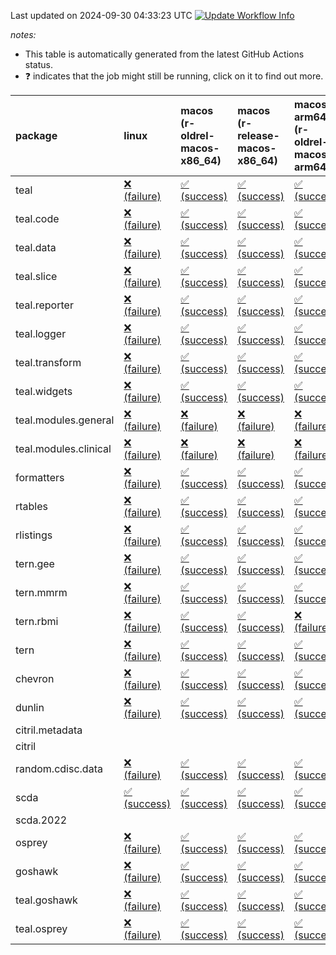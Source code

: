 Last updated on 2024-09-30 04:33:23 UTC [![Update Workflow
Info](https://github.com/averissimo/verdepcheck-status/actions/workflows/update.yaml/badge.svg)](https://github.com/averissimo/verdepcheck-status/actions/workflows/update.yaml)

*notes:*

-   This table is automatically generated from the latest GitHub Actions
    status.
-   ❓ indicates that the job might still be running, click on it to
    find out more.

<table>
<colgroup>
<col style="width: 1%" />
<col style="width: 7%" />
<col style="width: 7%" />
<col style="width: 7%" />
<col style="width: 7%" />
<col style="width: 7%" />
<col style="width: 7%" />
<col style="width: 7%" />
<col style="width: 7%" />
<col style="width: 7%" />
<col style="width: 7%" />
<col style="width: 7%" />
<col style="width: 7%" />
<col style="width: 7%" />
</colgroup>
<thead>
<tr class="header">
<th style="text-align: left;">package</th>
<th style="text-align: left;">linux</th>
<th style="text-align: left;">macos (r-oldrel-macos-x86_64)</th>
<th style="text-align: left;">macos (r-release-macos-x86_64)</th>
<th style="text-align: left;">macos-arm64 (r-oldrel-macos-arm64)</th>
<th style="text-align: left;">macos-arm64 (r-release-macos-arm64)</th>
<th style="text-align: left;">nosuggests</th>
<th style="text-align: left;">ubuntu-clang</th>
<th style="text-align: left;">ubuntu-gcc12</th>
<th style="text-align: left;">ubuntu-next</th>
<th style="text-align: left;">ubuntu-release</th>
<th style="text-align: left;">windows (r-devel-windows-x86_64)</th>
<th style="text-align: left;">windows (r-oldrel-windows-x86_64)</th>
<th style="text-align: left;">windows (r-release-windows-x86_64)</th>
</tr>
</thead>
<tbody>
<tr class="odd">
<td style="text-align: left;">teal</td>
<td
style="text-align: left;"><a href="https://github.com/insightsengineering/teal/actions/runs/11089446447/job/30810581994">❌
(failure)</a></td>
<td
style="text-align: left;"><a href="https://github.com/insightsengineering/teal/actions/runs/11089446447/job/30810581783">✅
(success)</a></td>
<td
style="text-align: left;"><a href="https://github.com/insightsengineering/teal/actions/runs/11089446447/job/30810581368">✅
(success)</a></td>
<td
style="text-align: left;"><a href="https://github.com/insightsengineering/teal/actions/runs/11089446447/job/30810581652">✅
(success)</a></td>
<td
style="text-align: left;"><a href="https://github.com/insightsengineering/teal/actions/runs/11089446447/job/30810581245">✅
(success)</a></td>
<td
style="text-align: left;"><a href="https://github.com/insightsengineering/teal/actions/runs/11089446447/job/30810582072">❌
(failure)</a></td>
<td
style="text-align: left;"><a href="https://github.com/insightsengineering/teal/actions/runs/11089446447/job/30810581165">✅
(success)</a></td>
<td
style="text-align: left;"><a href="https://github.com/insightsengineering/teal/actions/runs/11089446447/job/30810581305">✅
(success)</a></td>
<td
style="text-align: left;"><a href="https://github.com/insightsengineering/teal/actions/runs/11089446447/job/30810581580">✅
(success)</a></td>
<td
style="text-align: left;"><a href="https://github.com/insightsengineering/teal/actions/runs/11089446447/job/30810581724">✅
(success)</a></td>
<td
style="text-align: left;"><a href="https://github.com/insightsengineering/teal/actions/runs/11089446447/job/30810580947">✅
(success)</a></td>
<td
style="text-align: left;"><a href="https://github.com/insightsengineering/teal/actions/runs/11089446447/job/30810581920">✅
(success)</a></td>
<td
style="text-align: left;"><a href="https://github.com/insightsengineering/teal/actions/runs/11089446447/job/30810581517">✅
(success)</a></td>
</tr>
<tr class="even">
<td style="text-align: left;">teal.code</td>
<td
style="text-align: left;"><a href="https://github.com/insightsengineering/teal.code/actions/runs/11089458414/job/30810606983">❌
(failure)</a></td>
<td
style="text-align: left;"><a href="https://github.com/insightsengineering/teal.code/actions/runs/11089458414/job/30810606674">✅
(success)</a></td>
<td
style="text-align: left;"><a href="https://github.com/insightsengineering/teal.code/actions/runs/11089458414/job/30810606082">✅
(success)</a></td>
<td
style="text-align: left;"><a href="https://github.com/insightsengineering/teal.code/actions/runs/11089458414/job/30810606443">✅
(success)</a></td>
<td
style="text-align: left;"><a href="https://github.com/insightsengineering/teal.code/actions/runs/11089458414/job/30810605909">✅
(success)</a></td>
<td
style="text-align: left;"><a href="https://github.com/insightsengineering/teal.code/actions/runs/11089458414/job/30810606884">✅
(success)</a></td>
<td
style="text-align: left;"><a href="https://github.com/insightsengineering/teal.code/actions/runs/11089458414/job/30810605801">✅
(success)</a></td>
<td
style="text-align: left;"><a href="https://github.com/insightsengineering/teal.code/actions/runs/11089458414/job/30810605992">✅
(success)</a></td>
<td
style="text-align: left;"><a href="https://github.com/insightsengineering/teal.code/actions/runs/11089458414/job/30810606348">✅
(success)</a></td>
<td
style="text-align: left;"><a href="https://github.com/insightsengineering/teal.code/actions/runs/11089458414/job/30810606525">✅
(success)</a></td>
<td
style="text-align: left;"><a href="https://github.com/insightsengineering/teal.code/actions/runs/11089458414/job/30810605530">✅
(success)</a></td>
<td
style="text-align: left;"><a href="https://github.com/insightsengineering/teal.code/actions/runs/11089458414/job/30810606839">✅
(success)</a></td>
<td
style="text-align: left;"><a href="https://github.com/insightsengineering/teal.code/actions/runs/11089458414/job/30810606254">✅
(success)</a></td>
</tr>
<tr class="odd">
<td style="text-align: left;">teal.data</td>
<td
style="text-align: left;"><a href="https://github.com/insightsengineering/teal.data/actions/runs/11089449251/job/30810588939">❌
(failure)</a></td>
<td
style="text-align: left;"><a href="https://github.com/insightsengineering/teal.data/actions/runs/11089449251/job/30810588526">✅
(success)</a></td>
<td
style="text-align: left;"><a href="https://github.com/insightsengineering/teal.data/actions/runs/11089449251/job/30810587963">✅
(success)</a></td>
<td
style="text-align: left;"><a href="https://github.com/insightsengineering/teal.data/actions/runs/11089449251/job/30810588339">✅
(success)</a></td>
<td
style="text-align: left;"><a href="https://github.com/insightsengineering/teal.data/actions/runs/11089449251/job/30810587802">✅
(success)</a></td>
<td
style="text-align: left;"><a href="https://github.com/insightsengineering/teal.data/actions/runs/11089449251/job/30810588641">✅
(success)</a></td>
<td
style="text-align: left;"><a href="https://github.com/insightsengineering/teal.data/actions/runs/11089449251/job/30810587356">✅
(success)</a></td>
<td
style="text-align: left;"><a href="https://github.com/insightsengineering/teal.data/actions/runs/11089449251/job/30810587718">✅
(success)</a></td>
<td
style="text-align: left;"><a href="https://github.com/insightsengineering/teal.data/actions/runs/11089449251/job/30810588056">✅
(success)</a></td>
<td
style="text-align: left;"><a href="https://github.com/insightsengineering/teal.data/actions/runs/11089449251/job/30810588257">✅
(success)</a></td>
<td
style="text-align: left;"><a href="https://github.com/insightsengineering/teal.data/actions/runs/11089449251/job/30810587620">✅
(success)</a></td>
<td
style="text-align: left;"><a href="https://github.com/insightsengineering/teal.data/actions/runs/11089449251/job/30810588721">✅
(success)</a></td>
<td
style="text-align: left;"><a href="https://github.com/insightsengineering/teal.data/actions/runs/11089449251/job/30810588159">✅
(success)</a></td>
</tr>
<tr class="even">
<td style="text-align: left;">teal.slice</td>
<td
style="text-align: left;"><a href="https://github.com/insightsengineering/teal.slice/actions/runs/11089453191/job/30810597666">❌
(failure)</a></td>
<td
style="text-align: left;"><a href="https://github.com/insightsengineering/teal.slice/actions/runs/11089453191/job/30810597335">✅
(success)</a></td>
<td
style="text-align: left;"><a href="https://github.com/insightsengineering/teal.slice/actions/runs/11089453191/job/30810596922">✅
(success)</a></td>
<td
style="text-align: left;"><a href="https://github.com/insightsengineering/teal.slice/actions/runs/11089453191/job/30810597198">✅
(success)</a></td>
<td
style="text-align: left;"><a href="https://github.com/insightsengineering/teal.slice/actions/runs/11089453191/job/30810596768">✅
(success)</a></td>
<td
style="text-align: left;"><a href="https://github.com/insightsengineering/teal.slice/actions/runs/11089453191/job/30810597562">✅
(success)</a></td>
<td
style="text-align: left;"><a href="https://github.com/insightsengineering/teal.slice/actions/runs/11089453191/job/30810596663">✅
(success)</a></td>
<td
style="text-align: left;"><a href="https://github.com/insightsengineering/teal.slice/actions/runs/11089453191/job/30810596852">✅
(success)</a></td>
<td
style="text-align: left;"><a href="https://github.com/insightsengineering/teal.slice/actions/runs/11089453191/job/30810597142">✅
(success)</a></td>
<td
style="text-align: left;"><a href="https://github.com/insightsengineering/teal.slice/actions/runs/11089453191/job/30810597261">✅
(success)</a></td>
<td
style="text-align: left;"><a href="https://github.com/insightsengineering/teal.slice/actions/runs/11089453191/job/30810596436">✅
(success)</a></td>
<td
style="text-align: left;"><a href="https://github.com/insightsengineering/teal.slice/actions/runs/11089453191/job/30810597471">✅
(success)</a></td>
<td
style="text-align: left;"><a href="https://github.com/insightsengineering/teal.slice/actions/runs/11089453191/job/30810597071">✅
(success)</a></td>
</tr>
<tr class="odd">
<td style="text-align: left;">teal.reporter</td>
<td
style="text-align: left;"><a href="https://github.com/insightsengineering/teal.reporter/actions/runs/11089450832/job/30810592243">❌
(failure)</a></td>
<td
style="text-align: left;"><a href="https://github.com/insightsengineering/teal.reporter/actions/runs/11089450832/job/30810591470">✅
(success)</a></td>
<td
style="text-align: left;"><a href="https://github.com/insightsengineering/teal.reporter/actions/runs/11089450832/job/30810590776">✅
(success)</a></td>
<td
style="text-align: left;"><a href="https://github.com/insightsengineering/teal.reporter/actions/runs/11089450832/job/30810591104">✅
(success)</a></td>
<td
style="text-align: left;"><a href="https://github.com/insightsengineering/teal.reporter/actions/runs/11089450832/job/30810590615">✅
(success)</a></td>
<td
style="text-align: left;"><a href="https://github.com/insightsengineering/teal.reporter/actions/runs/11089450832/job/30810591603">✅
(success)</a></td>
<td
style="text-align: left;"><a href="https://github.com/insightsengineering/teal.reporter/actions/runs/11089450832/job/30810590195">❌
(failure)</a></td>
<td
style="text-align: left;"><a href="https://github.com/insightsengineering/teal.reporter/actions/runs/11089450832/job/30810590526">❌
(failure)</a></td>
<td
style="text-align: left;"><a href="https://github.com/insightsengineering/teal.reporter/actions/runs/11089450832/job/30810590850">✅
(success)</a></td>
<td
style="text-align: left;"><a href="https://github.com/insightsengineering/teal.reporter/actions/runs/11089450832/job/30810591029">✅
(success)</a></td>
<td
style="text-align: left;"><a href="https://github.com/insightsengineering/teal.reporter/actions/runs/11089450832/job/30810590447">✅
(success)</a></td>
<td
style="text-align: left;"><a href="https://github.com/insightsengineering/teal.reporter/actions/runs/11089450832/job/30810592012">✅
(success)</a></td>
<td
style="text-align: left;"><a href="https://github.com/insightsengineering/teal.reporter/actions/runs/11089450832/job/30810590942">✅
(success)</a></td>
</tr>
<tr class="even">
<td style="text-align: left;">teal.logger</td>
<td
style="text-align: left;"><a href="https://github.com/insightsengineering/teal.logger/actions/runs/11089447503/job/30810586155">❌
(failure)</a></td>
<td
style="text-align: left;"><a href="https://github.com/insightsengineering/teal.logger/actions/runs/11089447503/job/30810585636">✅
(success)</a></td>
<td
style="text-align: left;"><a href="https://github.com/insightsengineering/teal.logger/actions/runs/11089447503/job/30810585063">✅
(success)</a></td>
<td
style="text-align: left;"><a href="https://github.com/insightsengineering/teal.logger/actions/runs/11089447503/job/30810585418">✅
(success)</a></td>
<td
style="text-align: left;"><a href="https://github.com/insightsengineering/teal.logger/actions/runs/11089447503/job/30810584873">✅
(success)</a></td>
<td
style="text-align: left;"><a href="https://github.com/insightsengineering/teal.logger/actions/runs/11089447503/job/30810585725">✅
(success)</a></td>
<td
style="text-align: left;"><a href="https://github.com/insightsengineering/teal.logger/actions/runs/11089447503/job/30810584319">✅
(success)</a></td>
<td
style="text-align: left;"><a href="https://github.com/insightsengineering/teal.logger/actions/runs/11089447503/job/30810584778">✅
(success)</a></td>
<td
style="text-align: left;"><a href="https://github.com/insightsengineering/teal.logger/actions/runs/11089447503/job/30810585137">✅
(success)</a></td>
<td
style="text-align: left;"><a href="https://github.com/insightsengineering/teal.logger/actions/runs/11089447503/job/30810585324">✅
(success)</a></td>
<td
style="text-align: left;"><a href="https://github.com/insightsengineering/teal.logger/actions/runs/11089447503/job/30810584644">✅
(success)</a></td>
<td
style="text-align: left;"><a href="https://github.com/insightsengineering/teal.logger/actions/runs/11089447503/job/30810585856">✅
(success)</a></td>
<td
style="text-align: left;"><a href="https://github.com/insightsengineering/teal.logger/actions/runs/11089447503/job/30810585227">✅
(success)</a></td>
</tr>
<tr class="odd">
<td style="text-align: left;">teal.transform</td>
<td
style="text-align: left;"><a href="https://github.com/insightsengineering/teal.transform/actions/runs/11089451854/job/30810594612">❌
(failure)</a></td>
<td
style="text-align: left;"><a href="https://github.com/insightsengineering/teal.transform/actions/runs/11089451854/job/30810594102">✅
(success)</a></td>
<td
style="text-align: left;"><a href="https://github.com/insightsengineering/teal.transform/actions/runs/11089451854/job/30810593530">✅
(success)</a></td>
<td
style="text-align: left;"><a href="https://github.com/insightsengineering/teal.transform/actions/runs/11089451854/job/30810593952">✅
(success)</a></td>
<td
style="text-align: left;"><a href="https://github.com/insightsengineering/teal.transform/actions/runs/11089451854/job/30810593315">✅
(success)</a></td>
<td
style="text-align: left;"><a href="https://github.com/insightsengineering/teal.transform/actions/runs/11089451854/job/30810594410">✅
(success)</a></td>
<td
style="text-align: left;"><a href="https://github.com/insightsengineering/teal.transform/actions/runs/11089451854/job/30810593435">✅
(success)</a></td>
<td
style="text-align: left;"><a href="https://github.com/insightsengineering/teal.transform/actions/runs/11089451854/job/30810593629">✅
(success)</a></td>
<td
style="text-align: left;"><a href="https://github.com/insightsengineering/teal.transform/actions/runs/11089451854/job/30810593871">✅
(success)</a></td>
<td
style="text-align: left;"><a href="https://github.com/insightsengineering/teal.transform/actions/runs/11089451854/job/30810594031">✅
(success)</a></td>
<td
style="text-align: left;"><a href="https://github.com/insightsengineering/teal.transform/actions/runs/11089451854/job/30810592967">✅
(success)</a></td>
<td
style="text-align: left;"><a href="https://github.com/insightsengineering/teal.transform/actions/runs/11089451854/job/30810594309">✅
(success)</a></td>
<td
style="text-align: left;"><a href="https://github.com/insightsengineering/teal.transform/actions/runs/11089451854/job/30810593717">✅
(success)</a></td>
</tr>
<tr class="even">
<td style="text-align: left;">teal.widgets</td>
<td
style="text-align: left;"><a href="https://github.com/insightsengineering/teal.widgets/actions/runs/11089463117/job/30810630455">❌
(failure)</a></td>
<td
style="text-align: left;"><a href="https://github.com/insightsengineering/teal.widgets/actions/runs/11089463117/job/30810630236">✅
(success)</a></td>
<td
style="text-align: left;"><a href="https://github.com/insightsengineering/teal.widgets/actions/runs/11089463117/job/30810629907">✅
(success)</a></td>
<td
style="text-align: left;"><a href="https://github.com/insightsengineering/teal.widgets/actions/runs/11089463117/job/30810630114">✅
(success)</a></td>
<td
style="text-align: left;"><a href="https://github.com/insightsengineering/teal.widgets/actions/runs/11089463117/job/30810629771">✅
(success)</a></td>
<td
style="text-align: left;"><a href="https://github.com/insightsengineering/teal.widgets/actions/runs/11089463117/job/30810630400">✅
(success)</a></td>
<td
style="text-align: left;"><a href="https://github.com/insightsengineering/teal.widgets/actions/runs/11089463117/job/30810629706">✅
(success)</a></td>
<td
style="text-align: left;"><a href="https://github.com/insightsengineering/teal.widgets/actions/runs/11089463117/job/30810629841">✅
(success)</a></td>
<td
style="text-align: left;"><a href="https://github.com/insightsengineering/teal.widgets/actions/runs/11089463117/job/30810630059">✅
(success)</a></td>
<td
style="text-align: left;"><a href="https://github.com/insightsengineering/teal.widgets/actions/runs/11089463117/job/30810630165">✅
(success)</a></td>
<td
style="text-align: left;"><a href="https://github.com/insightsengineering/teal.widgets/actions/runs/11089463117/job/30810629501">✅
(success)</a></td>
<td
style="text-align: left;"><a href="https://github.com/insightsengineering/teal.widgets/actions/runs/11089463117/job/30810630358">✅
(success)</a></td>
<td
style="text-align: left;"><a href="https://github.com/insightsengineering/teal.widgets/actions/runs/11089463117/job/30810630015">✅
(success)</a></td>
</tr>
<tr class="odd">
<td style="text-align: left;">teal.modules.general</td>
<td
style="text-align: left;"><a href="https://github.com/insightsengineering/teal.modules.general/actions/runs/11089446778/job/30810582782">❌
(failure)</a></td>
<td
style="text-align: left;"><a href="https://github.com/insightsengineering/teal.modules.general/actions/runs/11089446778/job/30810582454">❌
(failure)</a></td>
<td
style="text-align: left;"><a href="https://github.com/insightsengineering/teal.modules.general/actions/runs/11089446778/job/30810581869">❌
(failure)</a></td>
<td
style="text-align: left;"><a href="https://github.com/insightsengineering/teal.modules.general/actions/runs/11089446778/job/30810582173">❌
(failure)</a></td>
<td
style="text-align: left;"><a href="https://github.com/insightsengineering/teal.modules.general/actions/runs/11089446778/job/30810581714">❌
(failure)</a></td>
<td
style="text-align: left;"><a href="https://github.com/insightsengineering/teal.modules.general/actions/runs/11089446778/job/30810582538">❌
(failure)</a></td>
<td
style="text-align: left;"><a href="https://github.com/insightsengineering/teal.modules.general/actions/runs/11089446778/job/30810581290">❌
(failure)</a></td>
<td
style="text-align: left;"><a href="https://github.com/insightsengineering/teal.modules.general/actions/runs/11089446778/job/30810581641">❌
(failure)</a></td>
<td
style="text-align: left;"><a href="https://github.com/insightsengineering/teal.modules.general/actions/runs/11089446778/job/30810581942">❌
(failure)</a></td>
<td
style="text-align: left;"><a href="https://github.com/insightsengineering/teal.modules.general/actions/runs/11089446778/job/30810582094">❌
(failure)</a></td>
<td
style="text-align: left;"><a href="https://github.com/insightsengineering/teal.modules.general/actions/runs/11089446778/job/30810581545">❌
(failure)</a></td>
<td
style="text-align: left;"><a href="https://github.com/insightsengineering/teal.modules.general/actions/runs/11089446778/job/30810582605">❌
(failure)</a></td>
<td
style="text-align: left;"><a href="https://github.com/insightsengineering/teal.modules.general/actions/runs/11089446778/job/30810582024">❌
(failure)</a></td>
</tr>
<tr class="even">
<td style="text-align: left;">teal.modules.clinical</td>
<td
style="text-align: left;"><a href="https://github.com/insightsengineering/teal.modules.clinical/actions/runs/11089457586/job/30810605561">❌
(failure)</a></td>
<td
style="text-align: left;"><a href="https://github.com/insightsengineering/teal.modules.clinical/actions/runs/11089457586/job/30810605134">❌
(failure)</a></td>
<td
style="text-align: left;"><a href="https://github.com/insightsengineering/teal.modules.clinical/actions/runs/11089457586/job/30810604418">❌
(failure)</a></td>
<td
style="text-align: left;"><a href="https://github.com/insightsengineering/teal.modules.clinical/actions/runs/11089457586/job/30810604810">❌
(failure)</a></td>
<td
style="text-align: left;"><a href="https://github.com/insightsengineering/teal.modules.clinical/actions/runs/11089457586/job/30810604262">❌
(failure)</a></td>
<td
style="text-align: left;"><a href="https://github.com/insightsengineering/teal.modules.clinical/actions/runs/11089457586/job/30810605686">❌
(failure)</a></td>
<td
style="text-align: left;"><a href="https://github.com/insightsengineering/teal.modules.clinical/actions/runs/11089457586/job/30810604332">❌
(failure)</a></td>
<td
style="text-align: left;"><a href="https://github.com/insightsengineering/teal.modules.clinical/actions/runs/11089457586/job/30810604505">❌
(failure)</a></td>
<td
style="text-align: left;"><a href="https://github.com/insightsengineering/teal.modules.clinical/actions/runs/11089457586/job/30810605007">❌
(failure)</a></td>
<td
style="text-align: left;"><a href="https://github.com/insightsengineering/teal.modules.clinical/actions/runs/11089457586/job/30810605219">❌
(failure)</a></td>
<td
style="text-align: left;"><a href="https://github.com/insightsengineering/teal.modules.clinical/actions/runs/11089457586/job/30810603987">❌
(failure)</a></td>
<td
style="text-align: left;"><a href="https://github.com/insightsengineering/teal.modules.clinical/actions/runs/11089457586/job/30810605318">❌
(failure)</a></td>
<td
style="text-align: left;"><a href="https://github.com/insightsengineering/teal.modules.clinical/actions/runs/11089457586/job/30810604608">❌
(failure)</a></td>
</tr>
<tr class="odd">
<td style="text-align: left;">formatters</td>
<td
style="text-align: left;"><a href="https://github.com/insightsengineering/formatters/actions/runs/11089454676/job/30810599421">❌
(failure)</a></td>
<td
style="text-align: left;"><a href="https://github.com/insightsengineering/formatters/actions/runs/11089454676/job/30810599142">✅
(success)</a></td>
<td
style="text-align: left;"><a href="https://github.com/insightsengineering/formatters/actions/runs/11089454676/job/30810598633">✅
(success)</a></td>
<td
style="text-align: left;"><a href="https://github.com/insightsengineering/formatters/actions/runs/11089454676/job/30810598996">✅
(success)</a></td>
<td
style="text-align: left;"><a href="https://github.com/insightsengineering/formatters/actions/runs/11089454676/job/30810598491">✅
(success)</a></td>
<td
style="text-align: left;"><a href="https://github.com/insightsengineering/formatters/actions/runs/11089454676/job/30810599073">✅
(success)</a></td>
<td
style="text-align: left;"><a href="https://github.com/insightsengineering/formatters/actions/runs/11089454676/job/30810598081">✅
(success)</a></td>
<td
style="text-align: left;"><a href="https://github.com/insightsengineering/formatters/actions/runs/11089454676/job/30810598297">✅
(success)</a></td>
<td
style="text-align: left;"><a href="https://github.com/insightsengineering/formatters/actions/runs/11089454676/job/30810598558">✅
(success)</a></td>
<td
style="text-align: left;"><a href="https://github.com/insightsengineering/formatters/actions/runs/11089454676/job/30810598736">✅
(success)</a></td>
<td
style="text-align: left;"><a href="https://github.com/insightsengineering/formatters/actions/runs/11089454676/job/30810598357">✅
(success)</a></td>
<td
style="text-align: left;"><a href="https://github.com/insightsengineering/formatters/actions/runs/11089454676/job/30810599363">✅
(success)</a></td>
<td
style="text-align: left;"><a href="https://github.com/insightsengineering/formatters/actions/runs/11089454676/job/30810598866">✅
(success)</a></td>
</tr>
<tr class="even">
<td style="text-align: left;">rtables</td>
<td
style="text-align: left;"><a href="https://github.com/insightsengineering/rtables/actions/runs/11089446641/job/30810582990">❌
(failure)</a></td>
<td
style="text-align: left;"><a href="https://github.com/insightsengineering/rtables/actions/runs/11089446641/job/30810582712">✅
(success)</a></td>
<td
style="text-align: left;"><a href="https://github.com/insightsengineering/rtables/actions/runs/11089446641/job/30810582309">✅
(success)</a></td>
<td
style="text-align: left;"><a href="https://github.com/insightsengineering/rtables/actions/runs/11089446641/job/30810582571">✅
(success)</a></td>
<td
style="text-align: left;"><a href="https://github.com/insightsengineering/rtables/actions/runs/11089446641/job/30810582186">✅
(success)</a></td>
<td
style="text-align: left;"><a href="https://github.com/insightsengineering/rtables/actions/runs/11089446641/job/30810582922">✅
(success)</a></td>
<td
style="text-align: left;"><a href="https://github.com/insightsengineering/rtables/actions/runs/11089446641/job/30810582107">❌
(failure)</a></td>
<td
style="text-align: left;"><a href="https://github.com/insightsengineering/rtables/actions/runs/11089446641/job/30810582243">❌
(failure)</a></td>
<td
style="text-align: left;"><a href="https://github.com/insightsengineering/rtables/actions/runs/11089446641/job/30810582507">✅
(success)</a></td>
<td
style="text-align: left;"><a href="https://github.com/insightsengineering/rtables/actions/runs/11089446641/job/30810582643">✅
(success)</a></td>
<td
style="text-align: left;"><a href="https://github.com/insightsengineering/rtables/actions/runs/11089446641/job/30810581889">✅
(success)</a></td>
<td
style="text-align: left;"><a href="https://github.com/insightsengineering/rtables/actions/runs/11089446641/job/30810582862">✅
(success)</a></td>
<td
style="text-align: left;"><a href="https://github.com/insightsengineering/rtables/actions/runs/11089446641/job/30810582440">✅
(success)</a></td>
</tr>
<tr class="odd">
<td style="text-align: left;">rlistings</td>
<td
style="text-align: left;"><a href="https://github.com/insightsengineering/rlistings/actions/runs/11089450451/job/30810591566">❌
(failure)</a></td>
<td
style="text-align: left;"><a href="https://github.com/insightsengineering/rlistings/actions/runs/11089450451/job/30810591385">✅
(success)</a></td>
<td
style="text-align: left;"><a href="https://github.com/insightsengineering/rlistings/actions/runs/11089450451/job/30810590665">✅
(success)</a></td>
<td
style="text-align: left;"><a href="https://github.com/insightsengineering/rlistings/actions/runs/11089450451/job/30810591210">✅
(success)</a></td>
<td
style="text-align: left;"><a href="https://github.com/insightsengineering/rlistings/actions/runs/11089450451/job/30810590513">✅
(success)</a></td>
<td
style="text-align: left;"><a href="https://github.com/insightsengineering/rlistings/actions/runs/11089450451/job/30810591098">✅
(success)</a></td>
<td
style="text-align: left;"><a href="https://github.com/insightsengineering/rlistings/actions/runs/11089450451/job/30810590020">✅
(success)</a></td>
<td
style="text-align: left;"><a href="https://github.com/insightsengineering/rlistings/actions/runs/11089450451/job/30810590321">✅
(success)</a></td>
<td
style="text-align: left;"><a href="https://github.com/insightsengineering/rlistings/actions/runs/11089450451/job/30810590441">✅
(success)</a></td>
<td
style="text-align: left;"><a href="https://github.com/insightsengineering/rlistings/actions/runs/11089450451/job/30810590572">✅
(success)</a></td>
<td
style="text-align: left;"><a href="https://github.com/insightsengineering/rlistings/actions/runs/11089450451/job/30810590234">✅
(success)</a></td>
<td
style="text-align: left;"><a href="https://github.com/insightsengineering/rlistings/actions/runs/11089450451/job/30810591474">✅
(success)</a></td>
<td
style="text-align: left;"><a href="https://github.com/insightsengineering/rlistings/actions/runs/11089450451/job/30810591028">✅
(success)</a></td>
</tr>
<tr class="even">
<td style="text-align: left;">tern.gee</td>
<td
style="text-align: left;"><a href="https://github.com/insightsengineering/tern.gee/actions/runs/11089456183/job/30810604301">❌
(failure)</a></td>
<td
style="text-align: left;"><a href="https://github.com/insightsengineering/tern.gee/actions/runs/11089456183/job/30810603970">✅
(success)</a></td>
<td
style="text-align: left;"><a href="https://github.com/insightsengineering/tern.gee/actions/runs/11089456183/job/30810603537">✅
(success)</a></td>
<td
style="text-align: left;"><a href="https://github.com/insightsengineering/tern.gee/actions/runs/11089456183/job/30810603810">✅
(success)</a></td>
<td
style="text-align: left;"><a href="https://github.com/insightsengineering/tern.gee/actions/runs/11089456183/job/30810603379">✅
(success)</a></td>
<td
style="text-align: left;"><a href="https://github.com/insightsengineering/tern.gee/actions/runs/11089456183/job/30810604359">✅
(success)</a></td>
<td
style="text-align: left;"><a href="https://github.com/insightsengineering/tern.gee/actions/runs/11089456183/job/30810603460">✅
(success)</a></td>
<td
style="text-align: left;"><a href="https://github.com/insightsengineering/tern.gee/actions/runs/11089456183/job/30810603590">✅
(success)</a></td>
<td
style="text-align: left;"><a href="https://github.com/insightsengineering/tern.gee/actions/runs/11089456183/job/30810603878">✅
(success)</a></td>
<td
style="text-align: left;"><a href="https://github.com/insightsengineering/tern.gee/actions/runs/11089456183/job/30810604056">✅
(success)</a></td>
<td
style="text-align: left;"><a href="https://github.com/insightsengineering/tern.gee/actions/runs/11089456183/job/30810603140">✅
(success)</a></td>
<td
style="text-align: left;"><a href="https://github.com/insightsengineering/tern.gee/actions/runs/11089456183/job/30810604127">✅
(success)</a></td>
<td
style="text-align: left;"><a href="https://github.com/insightsengineering/tern.gee/actions/runs/11089456183/job/30810603662">✅
(success)</a></td>
</tr>
<tr class="odd">
<td style="text-align: left;">tern.mmrm</td>
<td
style="text-align: left;"><a href="https://github.com/insightsengineering/tern.mmrm/actions/runs/11089462578/job/30810635517">❌
(failure)</a></td>
<td
style="text-align: left;"><a href="https://github.com/insightsengineering/tern.mmrm/actions/runs/11089462578/job/30810635368">✅
(success)</a></td>
<td
style="text-align: left;"><a href="https://github.com/insightsengineering/tern.mmrm/actions/runs/11089462578/job/30810635032">✅
(success)</a></td>
<td
style="text-align: left;"><a href="https://github.com/insightsengineering/tern.mmrm/actions/runs/11089462578/job/30810635251">✅
(success)</a></td>
<td
style="text-align: left;"><a href="https://github.com/insightsengineering/tern.mmrm/actions/runs/11089462578/job/30810634920">✅
(success)</a></td>
<td
style="text-align: left;"><a href="https://github.com/insightsengineering/tern.mmrm/actions/runs/11089462578/job/30810635567">✅
(success)</a></td>
<td
style="text-align: left;"><a href="https://github.com/insightsengineering/tern.mmrm/actions/runs/11089462578/job/30810634866">✅
(success)</a></td>
<td
style="text-align: left;"><a href="https://github.com/insightsengineering/tern.mmrm/actions/runs/11089462578/job/30810634972">✅
(success)</a></td>
<td
style="text-align: left;"><a href="https://github.com/insightsengineering/tern.mmrm/actions/runs/11089462578/job/30810635202">✅
(success)</a></td>
<td
style="text-align: left;"><a href="https://github.com/insightsengineering/tern.mmrm/actions/runs/11089462578/job/30810635313">✅
(success)</a></td>
<td
style="text-align: left;"><a href="https://github.com/insightsengineering/tern.mmrm/actions/runs/11089462578/job/30810634696">✅
(success)</a></td>
<td
style="text-align: left;"><a href="https://github.com/insightsengineering/tern.mmrm/actions/runs/11089462578/job/30810635415">✅
(success)</a></td>
<td
style="text-align: left;"><a href="https://github.com/insightsengineering/tern.mmrm/actions/runs/11089462578/job/30810635152">✅
(success)</a></td>
</tr>
<tr class="even">
<td style="text-align: left;">tern.rbmi</td>
<td
style="text-align: left;"><a href="https://github.com/insightsengineering/tern.rbmi/actions/runs/11089454395/job/30810599228">❌
(failure)</a></td>
<td
style="text-align: left;"><a href="https://github.com/insightsengineering/tern.rbmi/actions/runs/11089454395/job/30810598917">✅
(success)</a></td>
<td
style="text-align: left;"><a href="https://github.com/insightsengineering/tern.rbmi/actions/runs/11089454395/job/30810598597">✅
(success)</a></td>
<td
style="text-align: left;"><a href="https://github.com/insightsengineering/tern.rbmi/actions/runs/11089454395/job/30810598784">❌
(failure)</a></td>
<td
style="text-align: left;"><a href="https://github.com/insightsengineering/tern.rbmi/actions/runs/11089454395/job/30810598466">❌
(failure)</a></td>
<td
style="text-align: left;"><a href="https://github.com/insightsengineering/tern.rbmi/actions/runs/11089454395/job/30810599139">✅
(success)</a></td>
<td
style="text-align: left;"><a href="https://github.com/insightsengineering/tern.rbmi/actions/runs/11089454395/job/30810598090">✅
(success)</a></td>
<td
style="text-align: left;"><a href="https://github.com/insightsengineering/tern.rbmi/actions/runs/11089454395/job/30810598391">✅
(success)</a></td>
<td
style="text-align: left;"><a href="https://github.com/insightsengineering/tern.rbmi/actions/runs/11089454395/job/30810598704">✅
(success)</a></td>
<td
style="text-align: left;"><a href="https://github.com/insightsengineering/tern.rbmi/actions/runs/11089454395/job/30810598859">✅
(success)</a></td>
<td
style="text-align: left;"><a href="https://github.com/insightsengineering/tern.rbmi/actions/runs/11089454395/job/30810598294">✅
(success)</a></td>
<td
style="text-align: left;"><a href="https://github.com/insightsengineering/tern.rbmi/actions/runs/11089454395/job/30810599069">✅
(success)</a></td>
<td
style="text-align: left;"><a href="https://github.com/insightsengineering/tern.rbmi/actions/runs/11089454395/job/30810598656">✅
(success)</a></td>
</tr>
<tr class="odd">
<td style="text-align: left;">tern</td>
<td
style="text-align: left;"><a href="https://github.com/insightsengineering/tern/actions/runs/11089450783/job/30810593596">❌
(failure)</a></td>
<td
style="text-align: left;"><a href="https://github.com/insightsengineering/tern/actions/runs/11089450783/job/30810593401">✅
(success)</a></td>
<td
style="text-align: left;"><a href="https://github.com/insightsengineering/tern/actions/runs/11089450783/job/30810592933">✅
(success)</a></td>
<td
style="text-align: left;"><a href="https://github.com/insightsengineering/tern/actions/runs/11089450783/job/30810593296">✅
(success)</a></td>
<td
style="text-align: left;"><a href="https://github.com/insightsengineering/tern/actions/runs/11089450783/job/30810592750">✅
(success)</a></td>
<td
style="text-align: left;"><a href="https://github.com/insightsengineering/tern/actions/runs/11089450783/job/30810593034">❌
(failure)</a></td>
<td
style="text-align: left;"><a href="https://github.com/insightsengineering/tern/actions/runs/11089450783/job/30810591896">✅
(success)</a></td>
<td
style="text-align: left;"><a href="https://github.com/insightsengineering/tern/actions/runs/11089450783/job/30810592196">✅
(success)</a></td>
<td
style="text-align: left;"><a href="https://github.com/insightsengineering/tern/actions/runs/11089450783/job/30810592429">✅
(success)</a></td>
<td
style="text-align: left;"><a href="https://github.com/insightsengineering/tern/actions/runs/11089450783/job/30810592646">✅
(success)</a></td>
<td
style="text-align: left;"><a href="https://github.com/insightsengineering/tern/actions/runs/11089450783/job/30810592541">✅
(success)</a></td>
<td
style="text-align: left;"><a href="https://github.com/insightsengineering/tern/actions/runs/11089450783/job/30810593497">✅
(success)</a></td>
<td
style="text-align: left;"><a href="https://github.com/insightsengineering/tern/actions/runs/11089450783/job/30810593135">✅
(success)</a></td>
</tr>
<tr class="even">
<td style="text-align: left;">chevron</td>
<td
style="text-align: left;"><a href="https://github.com/insightsengineering/chevron/actions/runs/11089456675/job/30810605852">❌
(failure)</a></td>
<td
style="text-align: left;"><a href="https://github.com/insightsengineering/chevron/actions/runs/11089456675/job/30810605387">✅
(success)</a></td>
<td
style="text-align: left;"><a href="https://github.com/insightsengineering/chevron/actions/runs/11089456675/job/30810604724">✅
(success)</a></td>
<td
style="text-align: left;"><a href="https://github.com/insightsengineering/chevron/actions/runs/11089456675/job/30810605188">✅
(success)</a></td>
<td
style="text-align: left;"><a href="https://github.com/insightsengineering/chevron/actions/runs/11089456675/job/30810604553">✅
(success)</a></td>
<td
style="text-align: left;"><a href="https://github.com/insightsengineering/chevron/actions/runs/11089456675/job/30810605532">❌
(failure)</a></td>
<td
style="text-align: left;"><a href="https://github.com/insightsengineering/chevron/actions/runs/11089456675/job/30810604488">✅
(success)</a></td>
<td
style="text-align: left;"><a href="https://github.com/insightsengineering/chevron/actions/runs/11089456675/job/30810604639">✅
(success)</a></td>
<td
style="text-align: left;"><a href="https://github.com/insightsengineering/chevron/actions/runs/11089456675/job/30810604884">✅
(success)</a></td>
<td
style="text-align: left;"><a href="https://github.com/insightsengineering/chevron/actions/runs/11089456675/job/30810605108">✅
(success)</a></td>
<td
style="text-align: left;"><a href="https://github.com/insightsengineering/chevron/actions/runs/11089456675/job/30810604128">✅
(success)</a></td>
<td
style="text-align: left;"><a href="https://github.com/insightsengineering/chevron/actions/runs/11089456675/job/30810605674">✅
(success)</a></td>
<td
style="text-align: left;"><a href="https://github.com/insightsengineering/chevron/actions/runs/11089456675/job/30810604998">✅
(success)</a></td>
</tr>
<tr class="odd">
<td style="text-align: left;">dunlin</td>
<td
style="text-align: left;"><a href="https://github.com/insightsengineering/dunlin/actions/runs/11089455879/job/30810604508">❌
(failure)</a></td>
<td
style="text-align: left;"><a href="https://github.com/insightsengineering/dunlin/actions/runs/11089455879/job/30810604183">✅
(success)</a></td>
<td
style="text-align: left;"><a href="https://github.com/insightsengineering/dunlin/actions/runs/11089455879/job/30810603674">✅
(success)</a></td>
<td
style="text-align: left;"><a href="https://github.com/insightsengineering/dunlin/actions/runs/11089455879/job/30810604038">✅
(success)</a></td>
<td
style="text-align: left;"><a href="https://github.com/insightsengineering/dunlin/actions/runs/11089455879/job/30810603378">✅
(success)</a></td>
<td
style="text-align: left;"><a href="https://github.com/insightsengineering/dunlin/actions/runs/11089455879/job/30810604289">❌
(failure)</a></td>
<td
style="text-align: left;"><a href="https://github.com/insightsengineering/dunlin/actions/runs/11089455879/job/30810603009">✅
(success)</a></td>
<td
style="text-align: left;"><a href="https://github.com/insightsengineering/dunlin/actions/runs/11089455879/job/30810603317">✅
(success)</a></td>
<td
style="text-align: left;"><a href="https://github.com/insightsengineering/dunlin/actions/runs/11089455879/job/30810603737">✅
(success)</a></td>
<td
style="text-align: left;"><a href="https://github.com/insightsengineering/dunlin/actions/runs/11089455879/job/30810603924">✅
(success)</a></td>
<td
style="text-align: left;"><a href="https://github.com/insightsengineering/dunlin/actions/runs/11089455879/job/30810603233">✅
(success)</a></td>
<td
style="text-align: left;"><a href="https://github.com/insightsengineering/dunlin/actions/runs/11089455879/job/30810604347">✅
(success)</a></td>
<td
style="text-align: left;"><a href="https://github.com/insightsengineering/dunlin/actions/runs/11089455879/job/30810603821">✅
(success)</a></td>
</tr>
<tr class="even">
<td style="text-align: left;">citril.metadata</td>
<td style="text-align: left;"></td>
<td style="text-align: left;"></td>
<td style="text-align: left;"></td>
<td style="text-align: left;"></td>
<td style="text-align: left;"></td>
<td style="text-align: left;"></td>
<td style="text-align: left;"></td>
<td style="text-align: left;"></td>
<td style="text-align: left;"></td>
<td style="text-align: left;"></td>
<td style="text-align: left;"></td>
<td style="text-align: left;"></td>
<td style="text-align: left;"></td>
</tr>
<tr class="odd">
<td style="text-align: left;">citril</td>
<td style="text-align: left;"></td>
<td style="text-align: left;"></td>
<td style="text-align: left;"></td>
<td style="text-align: left;"></td>
<td style="text-align: left;"></td>
<td style="text-align: left;"></td>
<td style="text-align: left;"></td>
<td style="text-align: left;"></td>
<td style="text-align: left;"></td>
<td style="text-align: left;"></td>
<td style="text-align: left;"></td>
<td style="text-align: left;"></td>
<td style="text-align: left;"></td>
</tr>
<tr class="even">
<td style="text-align: left;">random.cdisc.data</td>
<td
style="text-align: left;"><a href="https://github.com/insightsengineering/random.cdisc.data/actions/runs/11089453831/job/30810598282">❌
(failure)</a></td>
<td
style="text-align: left;"><a href="https://github.com/insightsengineering/random.cdisc.data/actions/runs/11089453831/job/30810598019">✅
(success)</a></td>
<td
style="text-align: left;"><a href="https://github.com/insightsengineering/random.cdisc.data/actions/runs/11089453831/job/30810597584">✅
(success)</a></td>
<td
style="text-align: left;"><a href="https://github.com/insightsengineering/random.cdisc.data/actions/runs/11089453831/job/30810597874">✅
(success)</a></td>
<td
style="text-align: left;"><a href="https://github.com/insightsengineering/random.cdisc.data/actions/runs/11089453831/job/30810597404">✅
(success)</a></td>
<td
style="text-align: left;"><a href="https://github.com/insightsengineering/random.cdisc.data/actions/runs/11089453831/job/30810598222">✅
(success)</a></td>
<td
style="text-align: left;"><a href="https://github.com/insightsengineering/random.cdisc.data/actions/runs/11089453831/job/30810597038">✅
(success)</a></td>
<td
style="text-align: left;"><a href="https://github.com/insightsengineering/random.cdisc.data/actions/runs/11089453831/job/30810597485">✅
(success)</a></td>
<td
style="text-align: left;"><a href="https://github.com/insightsengineering/random.cdisc.data/actions/runs/11089453831/job/30810597803">✅
(success)</a></td>
<td
style="text-align: left;"><a href="https://github.com/insightsengineering/random.cdisc.data/actions/runs/11089453831/job/30810597928">✅
(success)</a></td>
<td
style="text-align: left;"><a href="https://github.com/insightsengineering/random.cdisc.data/actions/runs/11089453831/job/30810597319">✅
(success)</a></td>
<td
style="text-align: left;"><a href="https://github.com/insightsengineering/random.cdisc.data/actions/runs/11089453831/job/30810598159">✅
(success)</a></td>
<td
style="text-align: left;"><a href="https://github.com/insightsengineering/random.cdisc.data/actions/runs/11089453831/job/30810597733">✅
(success)</a></td>
</tr>
<tr class="odd">
<td style="text-align: left;">scda</td>
<td
style="text-align: left;"><a href="https://github.com/insightsengineering/scda/actions/runs/10437595381/job/28903953758">✅
(success)</a></td>
<td
style="text-align: left;"><a href="https://github.com/insightsengineering/scda/actions/runs/10437595381/job/28903953430">✅
(success)</a></td>
<td
style="text-align: left;"><a href="https://github.com/insightsengineering/scda/actions/runs/10437595381/job/28903953031">✅
(success)</a></td>
<td
style="text-align: left;"><a href="https://github.com/insightsengineering/scda/actions/runs/10437595381/job/28903953278">✅
(success)</a></td>
<td
style="text-align: left;"><a href="https://github.com/insightsengineering/scda/actions/runs/10437595381/job/28903952896">✅
(success)</a></td>
<td
style="text-align: left;"><a href="https://github.com/insightsengineering/scda/actions/runs/10437595381/job/28903953675">❌
(failure)</a></td>
<td
style="text-align: left;"><a href="https://github.com/insightsengineering/scda/actions/runs/10437595381/job/28903952832">✅
(success)</a></td>
<td
style="text-align: left;"><a href="https://github.com/insightsengineering/scda/actions/runs/10437595381/job/28903952973">✅
(success)</a></td>
<td
style="text-align: left;"><a href="https://github.com/insightsengineering/scda/actions/runs/10437595381/job/28903953208">✅
(success)</a></td>
<td
style="text-align: left;"><a href="https://github.com/insightsengineering/scda/actions/runs/10437595381/job/28903953361">✅
(success)</a></td>
<td
style="text-align: left;"><a href="https://github.com/insightsengineering/scda/actions/runs/10437595381/job/28903952629">✅
(success)</a></td>
<td
style="text-align: left;"><a href="https://github.com/insightsengineering/scda/actions/runs/10437595381/job/28903953574">✅
(success)</a></td>
<td
style="text-align: left;"><a href="https://github.com/insightsengineering/scda/actions/runs/10437595381/job/28903953140">✅
(success)</a></td>
</tr>
<tr class="even">
<td style="text-align: left;">scda.2022</td>
<td style="text-align: left;"></td>
<td style="text-align: left;"></td>
<td style="text-align: left;"></td>
<td style="text-align: left;"></td>
<td style="text-align: left;"></td>
<td style="text-align: left;"></td>
<td style="text-align: left;"></td>
<td style="text-align: left;"></td>
<td style="text-align: left;"></td>
<td style="text-align: left;"></td>
<td style="text-align: left;"></td>
<td style="text-align: left;"></td>
<td style="text-align: left;"></td>
</tr>
<tr class="odd">
<td style="text-align: left;">osprey</td>
<td
style="text-align: left;"><a href="https://github.com/insightsengineering/osprey/actions/runs/11089460613/job/30810632687">❌
(failure)</a></td>
<td
style="text-align: left;"><a href="https://github.com/insightsengineering/osprey/actions/runs/11089460613/job/30810632426">✅
(success)</a></td>
<td
style="text-align: left;"><a href="https://github.com/insightsengineering/osprey/actions/runs/11089460613/job/30810632101">✅
(success)</a></td>
<td
style="text-align: left;"><a href="https://github.com/insightsengineering/osprey/actions/runs/11089460613/job/30810632325">✅
(success)</a></td>
<td
style="text-align: left;"><a href="https://github.com/insightsengineering/osprey/actions/runs/11089460613/job/30810631986">✅
(success)</a></td>
<td
style="text-align: left;"><a href="https://github.com/insightsengineering/osprey/actions/runs/11089460613/job/30810632481">❌
(failure)</a></td>
<td
style="text-align: left;"><a href="https://github.com/insightsengineering/osprey/actions/runs/11089460613/job/30810631684">✅
(success)</a></td>
<td
style="text-align: left;"><a href="https://github.com/insightsengineering/osprey/actions/runs/11089460613/job/30810631929">✅
(success)</a></td>
<td
style="text-align: left;"><a href="https://github.com/insightsengineering/osprey/actions/runs/11089460613/job/30810632153">✅
(success)</a></td>
<td
style="text-align: left;"><a href="https://github.com/insightsengineering/osprey/actions/runs/11089460613/job/30810632275">✅
(success)</a></td>
<td
style="text-align: left;"><a href="https://github.com/insightsengineering/osprey/actions/runs/11089460613/job/30810631876">✅
(success)</a></td>
<td
style="text-align: left;"><a href="https://github.com/insightsengineering/osprey/actions/runs/11089460613/job/30810632543">✅
(success)</a></td>
<td
style="text-align: left;"><a href="https://github.com/insightsengineering/osprey/actions/runs/11089460613/job/30810632205">✅
(success)</a></td>
</tr>
<tr class="even">
<td style="text-align: left;">goshawk</td>
<td
style="text-align: left;"><a href="https://github.com/insightsengineering/goshawk/actions/runs/11089454410/job/30810599020">❌
(failure)</a></td>
<td
style="text-align: left;"><a href="https://github.com/insightsengineering/goshawk/actions/runs/11089454410/job/30810598737">✅
(success)</a></td>
<td
style="text-align: left;"><a href="https://github.com/insightsengineering/goshawk/actions/runs/11089454410/job/30810598341">✅
(success)</a></td>
<td
style="text-align: left;"><a href="https://github.com/insightsengineering/goshawk/actions/runs/11089454410/job/30810598608">✅
(success)</a></td>
<td
style="text-align: left;"><a href="https://github.com/insightsengineering/goshawk/actions/runs/11089454410/job/30810598206">✅
(success)</a></td>
<td
style="text-align: left;"><a href="https://github.com/insightsengineering/goshawk/actions/runs/11089454410/job/30810598941">❌
(failure)</a></td>
<td
style="text-align: left;"><a href="https://github.com/insightsengineering/goshawk/actions/runs/11089454410/job/30810598131">✅
(success)</a></td>
<td
style="text-align: left;"><a href="https://github.com/insightsengineering/goshawk/actions/runs/11089454410/job/30810598265">✅
(success)</a></td>
<td
style="text-align: left;"><a href="https://github.com/insightsengineering/goshawk/actions/runs/11089454410/job/30810598537">✅
(success)</a></td>
<td
style="text-align: left;"><a href="https://github.com/insightsengineering/goshawk/actions/runs/11089454410/job/30810598673">✅
(success)</a></td>
<td
style="text-align: left;"><a href="https://github.com/insightsengineering/goshawk/actions/runs/11089454410/job/30810597864">✅
(success)</a></td>
<td
style="text-align: left;"><a href="https://github.com/insightsengineering/goshawk/actions/runs/11089454410/job/30810598874">✅
(success)</a></td>
<td
style="text-align: left;"><a href="https://github.com/insightsengineering/goshawk/actions/runs/11089454410/job/30810598470">✅
(success)</a></td>
</tr>
<tr class="odd">
<td style="text-align: left;">teal.goshawk</td>
<td
style="text-align: left;"><a href="https://github.com/insightsengineering/teal.goshawk/actions/runs/11089453149/job/30810598076">❌
(failure)</a></td>
<td
style="text-align: left;"><a href="https://github.com/insightsengineering/teal.goshawk/actions/runs/11089453149/job/30810597765">✅
(success)</a></td>
<td
style="text-align: left;"><a href="https://github.com/insightsengineering/teal.goshawk/actions/runs/11089453149/job/30810597212">✅
(success)</a></td>
<td
style="text-align: left;"><a href="https://github.com/insightsengineering/teal.goshawk/actions/runs/11089453149/job/30810597592">✅
(success)</a></td>
<td
style="text-align: left;"><a href="https://github.com/insightsengineering/teal.goshawk/actions/runs/11089453149/job/30810597044">✅
(success)</a></td>
<td
style="text-align: left;"><a href="https://github.com/insightsengineering/teal.goshawk/actions/runs/11089453149/job/30810597841">❌
(failure)</a></td>
<td
style="text-align: left;"><a href="https://github.com/insightsengineering/teal.goshawk/actions/runs/11089453149/job/30810596568">✅
(success)</a></td>
<td
style="text-align: left;"><a href="https://github.com/insightsengineering/teal.goshawk/actions/runs/11089453149/job/30810596959">✅
(success)</a></td>
<td
style="text-align: left;"><a href="https://github.com/insightsengineering/teal.goshawk/actions/runs/11089453149/job/30810597295">✅
(success)</a></td>
<td
style="text-align: left;"><a href="https://github.com/insightsengineering/teal.goshawk/actions/runs/11089453149/job/30810597483">✅
(success)</a></td>
<td
style="text-align: left;"><a href="https://github.com/insightsengineering/teal.goshawk/actions/runs/11089453149/job/30810596861">✅
(success)</a></td>
<td
style="text-align: left;"><a href="https://github.com/insightsengineering/teal.goshawk/actions/runs/11089453149/job/30810597904">✅
(success)</a></td>
<td
style="text-align: left;"><a href="https://github.com/insightsengineering/teal.goshawk/actions/runs/11089453149/job/30810597374">✅
(success)</a></td>
</tr>
<tr class="even">
<td style="text-align: left;">teal.osprey</td>
<td
style="text-align: left;"><a href="https://github.com/insightsengineering/teal.osprey/actions/runs/11089458930/job/30810616731">❌
(failure)</a></td>
<td
style="text-align: left;"><a href="https://github.com/insightsengineering/teal.osprey/actions/runs/11089458930/job/30810616339">✅
(success)</a></td>
<td
style="text-align: left;"><a href="https://github.com/insightsengineering/teal.osprey/actions/runs/11089458930/job/30810616005">✅
(success)</a></td>
<td
style="text-align: left;"><a href="https://github.com/insightsengineering/teal.osprey/actions/runs/11089458930/job/30810616203">✅
(success)</a></td>
<td
style="text-align: left;"><a href="https://github.com/insightsengineering/teal.osprey/actions/runs/11089458930/job/30810615745">✅
(success)</a></td>
<td
style="text-align: left;"><a href="https://github.com/insightsengineering/teal.osprey/actions/runs/11089458930/job/30810616472">❌
(failure)</a></td>
<td
style="text-align: left;"><a href="https://github.com/insightsengineering/teal.osprey/actions/runs/11089458930/job/30810615807">✅
(success)</a></td>
<td
style="text-align: left;"><a href="https://github.com/insightsengineering/teal.osprey/actions/runs/11089458930/job/30810615862">✅
(success)</a></td>
<td
style="text-align: left;"><a href="https://github.com/insightsengineering/teal.osprey/actions/runs/11089458930/job/30810616134">✅
(success)</a></td>
<td
style="text-align: left;"><a href="https://github.com/insightsengineering/teal.osprey/actions/runs/11089458930/job/30810616262">✅
(success)</a></td>
<td
style="text-align: left;"><a href="https://github.com/insightsengineering/teal.osprey/actions/runs/11089458930/job/30810615514">✅
(success)</a></td>
<td
style="text-align: left;"><a href="https://github.com/insightsengineering/teal.osprey/actions/runs/11089458930/job/30810616549">✅
(success)</a></td>
<td
style="text-align: left;"><a href="https://github.com/insightsengineering/teal.osprey/actions/runs/11089458930/job/30810616065">✅
(success)</a></td>
</tr>
</tbody>
</table>
